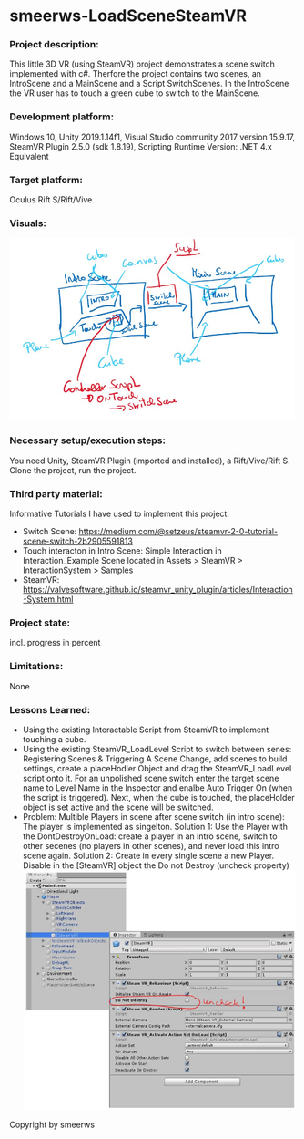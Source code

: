 # smeerws-LoadSceneSteamVR

### Project description: 
This little 3D VR (using SteamVR) project demonstrates a scene switch implemented with c#. 
Therfore the project contains two scenes, an IntroScene and a MainScene and a Script SwitchScenes.
In the IntroScene the VR user has to touch a green cube to switch to the MainScene. 
 
### Development platform: 
Windows 10, 
Unity 2019.1.14f1, 
Visual Studio community 2017 version 15.9.17, 
SteamVR Plugin 2.5.0 (sdk 1.8.19), 
Scripting Runtime Version: .NET 4.x Equivalent

### Target platform: 
Oculus Rift S/Rift/Vive

### Visuals: 
<img width="500" alt="simple sketch scene switch" src="./Screenshots/sketch-sceneswitch.jpg">

### Necessary setup/execution steps: 
You need Unity, SteamVR Plugin (imported and installed), a Rift/Vive/Rift S.
Clone the project, run the project. 

### Third party material: 
Informative Tutorials I have used to implement this project: 
+ Switch Scene: https://medium.com/@setzeus/steamvr-2-0-tutorial-scene-switch-2b2905591813
+ Touch interacton in Intro Scene: Simple Interaction in Interaction_Example Scene located in Assets > SteamVR > InteractionSystem > Samples 
+ SteamVR: https://valvesoftware.github.io/steamvr_unity_plugin/articles/Interaction-System.html

### Project state: 
incl. progress in percent

### Limitations: 

None
### Lessons Learned: 
+ Using the existing Interactable Script from SteamVR to implement touching a cube.
+ Using the existing SteamVR_LoadLevel Script to switch between senes: 
  Registering Scenes & Triggering A Scene Change, add scenes to build settings, create a placeHodler Object and 
  drag the SteamVR_LoadLevel script onto it. For an unpolished scene switch enter the target scene name to Level Name in the
  Inspector and enalbe Auto Trigger On (when the script is triggered). Next, when the cube is touched, the placeHolder object is
  set active and the scene will be switched. 
+ Problem: Multible Players in scene after scene switch (in intro scene): The player is implemented as singelton. 
  Solution 1: Use the Player with the DontDestroyOnLoad: create a player in an intro scene, switch to other secenes (no players in other scenes), and never load this intro
  scene again. 
  Solution 2: Create in every single scene a new Player. Disable in the [SteamVR] object the Do not Destroy (uncheck property)
  <img width="800" alt="screenshot disable DontDestroyOnLoad Player" src="./Screenshots/DisableDontDestroyOnLoadPlayer.jpg">

Copyright by smeerws